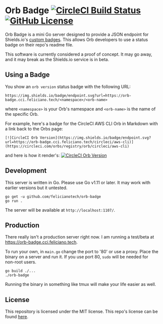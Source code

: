 # Orb Badge [![CircleCI Build Status](https://circleci.com/gh/felicianotech/orb-badge.svg?style=shield)](https://circleci.com/gh/felicianotech/orb-badge) [![GitHub License](https://img.shields.io/badge/license-MIT-blue.svg)](https://raw.githubusercontent.com/felicianotech/orb-badge/master/LICENSE)

Orb Badge is a mini Go server designed to provide a JSON endpoint for Shields.io's [custom badges](https://shields.io/#/endpoint).
This allows Orb developers to use a status badge on their repo's readme file.

This software is currently considered a proof of concept.
It may go away, and it may break as the Shields.io service is in beta.


## Using a Badge

You show an `orb version` status badge with the following URL:

`https://img.shields.io/badge/endpoint.svg?url=https://orb-badge.cci.feliciano.tech/<namespace>/<orb-name>`

where `<namespace>` is your Orb's namespace and `<orb-name>` is the name of the specific Orb.

For example, here's a badge for the CircleCI AWS CLI Orb in Markdown with a link back to the Orbs page:

```
[![CircleCI Orb Version](https://img.shields.io/badge/endpoint.svg?url=https://orb-badge.cci.feliciano.tech/circleci/aws-cli)](https://circleci.com/orbs/registry/orb/circleci/aws-cli)
```

and here is how it render's: [![CircleCI Orb Version](https://img.shields.io/badge/endpoint.svg?url=https://orb-badge.cci.feliciano.tech/circleci/aws-cli)](https://circleci.com/orbs/registry/orb/circleci/aws-cli)


## Development

This server is written in Go.
Please use Go v1.11 or later.
It may work with earlier versions but it untested.

```
go get -u github.com/felicianotech/orb-badge
go run .
```

The server will be available at `http://localhost:1107/`.

## Production

There really isn't a production server right now.
I am running a test/beta at https://orb-badge.cci.feliciano.tech.

To run your own, in `main.go` change the port to '80' or use a proxy.
Place the binary on a server and run it.
If you use port 80, `sudo` will be needed for non-root users.

```
go build ./...
./orb-badge
```

Running the binary in something like tmux will make your life easier as well.


## License

This repository is licensed under the MIT license.
This repo's license can be found [here](./LICENSE).
